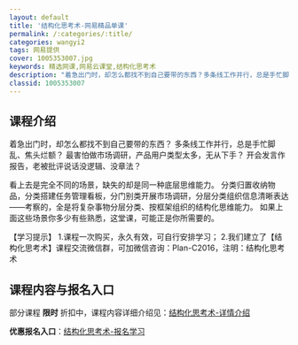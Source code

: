 ```yaml
---
layout: default
title: '结构化思考术-网易精品单课'
permalink: /:categories/:title/
categories: wangyi2
tags: 网易提供
cover: 1005353007.jpg
keywords: 精选网课,网易云课堂,结构化思考术
description: "着急出门时，却怎么都找不到自己要带的东西？多条线工作并行，总是手忙脚乱、焦头烂额？最害怕做市场调研，产品用户类型太多，无从下手？开会发言作报告，老被批评说话没逻辑、没章法？看上去是完全不同的"
classid: 1005353007
---
```


## 课程介绍

着急出门时，却怎么都找不到自己要带的东西？
多条线工作并行，总是手忙脚乱、焦头烂额？
最害怕做市场调研，产品用户类型太多，无从下手？
开会发言作报告，老被批评说话没逻辑、没章法？

看上去是完全不同的场景，缺失的却是同一种底层思维能力。
分类归置收纳物品，分类搭建任务管理看板，分门别类开展市场调研，分层分类组织信息清晰表达——考察的，全是将复杂事物分层分类、按框架组织的结构化思维能力。
如果上面这些场景你多少有些熟悉，这堂课，可能正是你所需要的。

【学习提示】
1.课程一次购买，永久有效，可自行安排学习；
2.我们建立了【结构化思考术】课程交流微信群，可加微信咨询：Plan-C2016，注明：结构化思考术

## 课程内容与报名入口

部分课程 **限时** 折扣中，课程内容详细介绍见：[结构化思考术-详情介绍](https://study.163.com/course/introduction/1005353007.htm?share=1&shareId=1025206652&utm_campaign=share&utm_medium=iphoneShare&utm_source=&utm_u=1025206652)

**优惠报名入口**：[结构化思考术-报名学习](https://study.163.com/course/introduction/1005353007.htm?share=1&shareId=1025206652&utm_campaign=share&utm_medium=iphoneShare&utm_source=&utm_u=1025206652)

